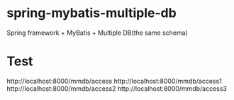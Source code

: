 spring-mybatis-multiple-db
==========================

Spring framework + MyBatis + Multiple DB(the same schema)



Test
====

http://localhost:8000/mmdb/access
http://localhost:8000/mmdb/access1
http://localhost:8000/mmdb/access2
http://localhost:8000/mmdb/access3
